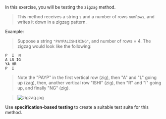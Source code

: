 In this exercise, you will be testing the `zigzag` method.

> This method receives a string `s` and a number of rows `numRows`, and writes it down in a zigzag pattern.

Example:

> Suppose a string `"PAYPALISHIRING"`, and number of rows = 4. The zigzag would look like the following:

>
```
P  I  N
A LS IG
YA HR
P  I
```

> Note the "PAYP" in the first vertical row (zig), then "A" and "L" going up (zag), then, another vertical row "ISHI" (zig), then "R" and "I" going up, and finally "NG" (zig).

> ![zigzag.jpg](resource-files/zigzag.jpg)

Use **specification-based testing** to create a suitable test suite for this method.